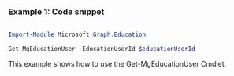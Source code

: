 ### Example 1: Code snippet

```powershell

Import-Module Microsoft.Graph.Education

Get-MgEducationUser -EducationUserId $educationUserId

```
This example shows how to use the Get-MgEducationUser Cmdlet.

